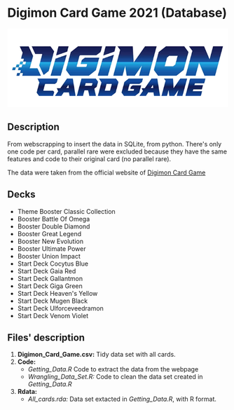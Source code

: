 # Digimon Card Game 2021 (Database)
![](Logo/digimoncardgamelogo.png)

## Description
From webscrapping to insert the data in SQLite, from python. There's only one code per card, parallel rare were excluded because they have the same features and code to their original card (no parallel rare).   

The data were taken from the official website of [Digimon Card Game](https://en.digimoncard.com/cardlist/?search=true&category=508101)

## Decks
 - Theme Booster Classic Collection
 - Booster Battle Of Omega        
 - Booster Double Diamond         
 - Booster Great Legend           
 - Booster New Evolution          
 - Booster Ultimate Power         
 - Booster Union Impact          
 - Start Deck Cocytus Blue        
 - Start Deck Gaia Red           
 - Start Deck Gallantmon          
 - Start Deck Giga Green       
 - Start Deck Heaven's Yellow     
 - Start Deck Mugen Black         
 - Start Deck Ulforceveedramon    
 - Start Deck Venom Violet        

## Files' description
1. **Digimon_Card_Game.csv:** Tidy data set with all cards. 
2. **Code:** 
   - *Getting_Data.R* Code to extract the data from the webpage
   - *Wrangling_Data_Set.R:* Code to clean the data set created in *Getting_Data.R*
3. **Rdata:**
   - *All_cards.rda:* Data set extacted in *Getting_Data.R*, with R format. 
